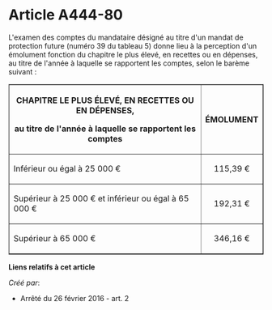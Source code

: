 # Article A444-80

L'examen des comptes du mandataire désigné au titre d'un mandat de protection future (numéro 39 du tableau 5) donne lieu à la
perception d'un émolument fonction du chapitre le plus élevé, en recettes ou en dépenses, au titre de l'année à laquelle se
rapportent les comptes, selon le barème suivant : 

<table border="1">
  <tbody>
    <tr>
      <th>

CHAPITRE LE PLUS ÉLEVÉ, EN RECETTES OU EN DÉPENSES, 

au titre de l'année à laquelle se rapportent les comptes 

</th>
      <th>

ÉMOLUMENT 

</th>
    </tr>
    <tr>
      <td align="left" valign="middle">

Inférieur ou égal à 25 000 € 

</td>
      <td align="center" valign="middle">

115,39 € 

</td>
    </tr>
    <tr>
      <td align="left" valign="middle">

Supérieur à 25 000 € et inférieur ou égal à 65 000 € 

</td>
      <td align="center" valign="middle">

192,31 € 

</td>
    </tr>
    <tr>
      <td align="left" valign="middle">

Supérieur à 65 000 € 

</td>
      <td align="center" valign="middle">

346,16 € 

</td>
    </tr>
  </tbody>
</table>

**Liens relatifs à cet article**

_Créé par_:

  - Arrêté du 26 février 2016 - art. 2
